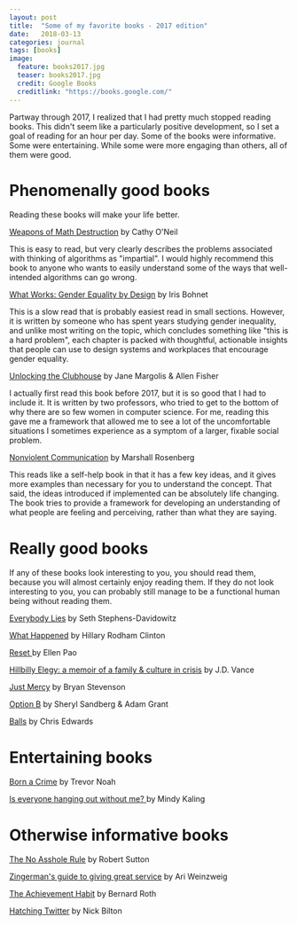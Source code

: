 ```yaml
---
layout: post
title:  "Some of my favorite books - 2017 edition"
date:   2018-03-13
categories: journal
tags: [books]
image:
  feature: books2017.jpg
  teaser: books2017.jpg
  credit: Google Books
  creditlink: "https://books.google.com/"
---
```


<p class="intro"><span class="dropcap">P</span>artway through 2017, I realized that I had pretty much stopped reading books. This didn't seem like a particularly positive development, so I set a goal of reading for an hour per day. Some of the books were informative. Some were entertaining. While some were more engaging than others, all of them were good.</a>

# Phenomenally good books

Reading these books will make your life better. 

<a href="https://www.amazon.com/Weapons-Math-Destruction-Increases-Inequality/dp/0553418815">Weapons of Math Destruction</a> by Cathy O'Neil

This is easy to read, but very clearly describes the problems associated with thinking of algorithms as "impartial". I would highly recommend this book to anyone who wants to easily understand some of the ways that well-intended  algorithms can go wrong.   

<a href="https://www.amazon.com/What-Works-Gender-Equality-Design/dp/0674089030">What Works: Gender Equality by Design</a> by Iris Bohnet

This is a slow read that is probably easiest read in small sections. However, it is written by someone who has spent years studying gender inequality, and unlike most writing on the topic, which concludes something like "this is a hard problem", each chapter is packed with thoughtful, actionable insights that people can use to design systems and workplaces that encourage gender equality. 

<a href="https://www.amazon.com/Unlocking-Clubhouse-Women-Computing-Press/dp/0262632691">Unlocking the Clubhouse</a> by Jane Margolis & Allen Fisher

I actually first read this book before 2017, but it is so good that I had to include it. It is written by two professors, who tried to get to the bottom of why there are so few women in computer science. For me, reading this gave me a framework that allowed me to see a lot of the uncomfortable situations I sometimes experience as a symptom of a larger, fixable social problem.  

<a href="https://www.amazon.com/Nonviolent-Communication-Language-Marshall-Rosenberg/dp/1892005034">Nonviolent Communication</a> by Marshall Rosenberg

This reads like a self-help book in that it has a few key ideas, and it gives more examples than necessary for you to understand the concept. That said, the ideas introduced if implemented can be absolutely life changing. The book tries to provide a framework for developing an understanding of what people are feeling and perceiving, rather than what they are saying. 

# Really good books 

If any of these books look interesting to you, you should read them, because you will almost certainly enjoy reading them. If they do not look interesting to you, you can probably still manage to be a functional human being without reading them. 

<a href="https://www.amazon.com/Everybody-Lies-Internet-About-Really/dp/0062390856">Everybody Lies</a> by Seth Stephens-Davidowitz

<a href="https://www.amazon.com/What-Happened-Hillary-Rodham-Clinton/dp/1501175564">What Happened</a> by Hillary Rodham Clinton

<a href="https://www.amazon.com/Reset-Fight-Inclusion-Lasting-Change/dp/039959101X">Reset </a> by Ellen Pao

<a href="https://www.amazon.com/Hillbilly-Elegy-Memoir-Family-Culture-ebook/dp/B0166ISAS8">Hillbilly Elegy: a memoir of a family & culture in crisis</a> by J.D. Vance

<a href="https://www.amazon.com/Just-Mercy-Story-Justice-Redemption/dp/081298496X">Just Mercy</a> by Bryan Stevenson

<a href="https://www.amazon.com/Option-Adversity-Building-Resilience-Finding/dp/1524732680">Option B</a> by Sheryl Sandberg & Adam Grant

<a href="https://www.amazon.com/BALLS-Takes-Some-Get/dp/162634325X">Balls</a> by Chris Edwards 


# Entertaining books 

<a href="https://www.amazon.com/Born-Crime-Stories-African-Childhood/dp/0399588175">Born a Crime</a> by Trevor Noah

<a href="https://www.amazon.com/Everyone-Hanging-Without-Other-Concerns/dp/0307886271">Is everyone hanging out without me? </a> by Mindy Kaling

# Otherwise informative books

<a href="https://www.amazon.co.uk/Asshole-Rule-Civilised-Workplace-Surviving/dp/0749954035">The No Asshole Rule</a> by Robert Sutton

<a href="https://www.amazon.com/Zingermans-Guide-Giving-Great-Service/dp/1401301436">Zingerman's guide to giving great service</a> by Ari Weinzweig

<a href="https://www.amazon.com/Achievement-Habit-Wishing-Start-Command/dp/0062356100">The Achievement Habit</a> by Bernard Roth

<a href="https://www.amazon.com/Hatching-Twitter-Story-Friendship-Betrayal-ebook/dp/B00CDUVSQ0">Hatching Twitter</a> by Nick Bilton

